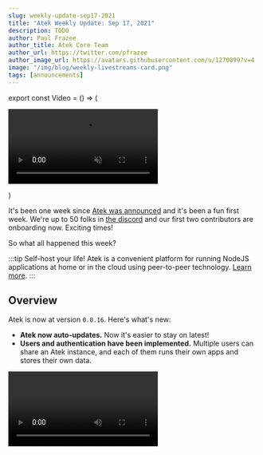 ```yaml
---
slug: weekly-update-sep17-2021
title: "Atek Weekly Update: Sep 17, 2021"
description: TODO
author: Paul Frazee
author_title: Atek Core Team
author_url: https://twitter.com/pfrazee
author_image_url: https://avatars.githubusercontent.com/u/1270099?v=4
image: "/img/blog/weekly-livestreams-card.png"
tags: [announcements]
---
```


export const Video = () => (
  <p><video src="/video/blog/sep17-update.mp4" autoplay="autoplay" loop muted style={{maxWidth: '100%', borderRadius: '0.25rem'}}></video></p>
)

It's been one week since [Atek was announced](/blog/hello-world) and it's been a fun first week. We're up to 50 folks in [the discord](https://discord.gg/UUCVrFYksv) and our first two contributors are onboarding now. Exciting times!

So what all happened this week?

:::tip Self-host your life!
Atek is a convenient platform for running NodeJS applications at home or in the cloud using peer-to-peer technology. [Learn more](/).
:::

## Overview

Atek is now at version `0.0.16`. Here's what's new:

- **Atek now auto-updates.** Now it's easier to stay on latest!
- **Users and authentication have been implemented.** Multiple users can share an Atek instance, and each of them runs their own apps and stores their own data.

<Video />

## Technical updates

A lot this week's work occurred behind the scenes:

- **Socket files**. Applications now use unix (file) sockets to communicate with Atek. This reduces the amount of port usage and makes it harder for untrusted applications to connect to your Atek apps. The environment variable passed to applications has accordingly changed from `ATEK_ASSIGNED_PORT` to `ATEK_ASSIGNED_SOCKET_FILE`.
- **Pinned core**. Atek now pins its default core services to a specific version. They will update when Atek pushes a new release.
- **Auth headers**. Authentication headers `Atek-Auth-User` and `Atek-Auth-Service` have been added to requests sent to applications. As all requests are routed through the Atek host server, these headers are trusted.
- **Authed APIs.** Atek's APIs now enforce permissions.
- **Authed ADB APIs.** Atek DB APIs now enforce some permissions and assign ownership of databases to individual users.
- **App owners.** All applications now have an "owning user," which is the user who installed them. If an application is installed for all users (such as the core services) they use the special `system` user.
- **Per-user home apps.** The "main service" is now installed per user rather than acting as a core service.


## Today's livestream

I do a **weekly livestream every Friday at 2PM CST** ([time zone converter](https://dateful.com/time-zone-converter?t=12pm&tz2=San-Francisco-California)).
We'll do an overview of what's happened in the last week, I'll answer questions, and then we'll do some live coding.

<a href="https://youtu.be/TTAeZzjcPxQ" class="highlighted-link">👉 &nbsp;<strong>Here's the link to this Friday's Livestream</strong>&nbsp;👈</a>

Hope to see you there!

&mdash; [Paul](https://twitter.com/pfrazee)